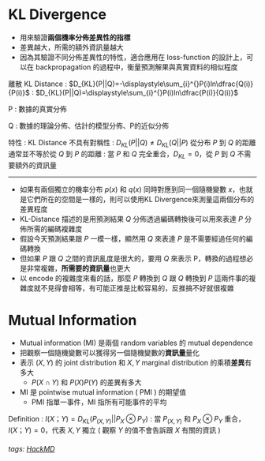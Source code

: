 # KL Divergence

- 用來驗證**兩個機率分佈差異性的指標**
- 差異越大，所需的額外資訊量越大
- 因為其驗證不同分佈差異性的特性，適合應用在 loss-function 的設計上，可以在 backpropagation 的過程中，衡量預測解果與真實資料的相似程度


離散 KL Distance
: $D_{KL}(P||Q)=-\displaystyle\sum_{i}^{}P(i)ln\dfrac{Q(i)}{P(i)}$
: $D_{KL}(P||Q)=\displaystyle\sum_{i}^{}P(i)ln\dfrac{P(i)}{Q(i)}$

P
: 數據的真實分佈

Q
: 數據的理論分佈、估計的模型分佈、P的近似分佈

特性
: KL Distance 不具有對稱性
: $D_{KL}(P||Q)\neq D_{KL}(Q||P)$ 從分布 $P$ 到 $Q$ 的距離通常並不等於從 $Q$ 到 $P$ 的距離
: 當 $P$ 和 $Q$ 完全重合，$D_{KL}=0$，從 $P$ 到 $Q$ 不需要額外的資訊量 

---

- 如果有兩個獨立的機率分布 $p(x)$ 和 $q(x)$ 同時對應到同一個隨機變數 $x$，也就是它們所在的空間是一樣的，則可以使用KL Divergence來測量這兩個分布的差異程度
- KL-Distance 描述的是用預測結果 $Q$ 分佈透過編碼轉換後可以用來表達 $P$ 分佈所需的編碼複雜度
- 假設今天預測結果跟 $P$ 一模一樣，顯然用 $Q$ 來表達 $P$ 是不需要經過任何的編碼轉換
- 但如果 $P$ 跟 $Q$ 之間的資訊亂度是很大的，要用 $Q$ 來表示 P，轉換的過程想必是非常複雜，**所需要的資訊量**也更大
- 以 encode 的複雜度來看的話，那麼 $P$ 轉換到 $Q$ 跟 $Q$ 轉換到 $P$ 這兩件事的複雜度就不見得會相等，有可能正推是比較容易的，反推搞不好就很複雜



# Mutual Information

- Mutual information (MI) 是兩個 random variables 的 mutual dependence
- 把觀察一個隨機變數可以獲得另一個隨機變數的**資訊量**量化
- 表示 $(X,Y)$ 的 joint distribution 和 $X, Y$ marginal distribution 的乘積**差異**有多大
    - $P(X\cap Y)$ 和 $P(X)P(Y)$ 的差異有多大
- MI 是 pointwise mutual information ( PMI ) 的期望值
    - PMI 指單一事件，MI 指所有可能事件的平均

Definition
: $I(X；Y)=D_{KL}(P_{(X,Y)}||P_X\otimes P_Y)$
: 當 $P_{(X,Y)}$ 和 $P_X\otimes P_Y$ 重合，$I(X；Y)=0$，代表 $X, Y$ 獨立 ( 觀察 $Y$ 的值不會告訴跟 $X$ 有關的資訊 )





###### tags: [HackMD](https://hackmd.io/@lEHmUoFNSfOem4UTt7O44g/SyecU0qCP)